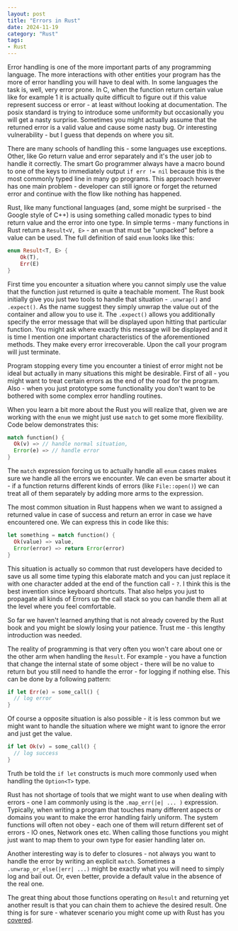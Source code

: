 ```yaml
---
layout: post
title: "Errors in Rust"
date: 2024-11-19
category: "Rust"
tags:
- Rust
---
```

Error handling is one of the more important parts of any programming language. The more interactions with other entities your program has the more of error handling you will have to deal with. In some languages the task is, well, very error prone. In C, when the function return certain value like for example 1 it is actually quite difficult to figure out if this value represent success or error - at least without looking at documentation. The posix standard is trying to introduce some uniformity but occasionally you will get a nasty surprise. Sometimes you might actually assume that the returned error is a valid value and cause some nasty bug. Or interesting vulnerability - but I guess that depends on where you sit.

There are many schools of handling this - some languages use exceptions. Other, like Go return value and error separately and it's the user job to handle it correctly. The smart Go programmer always have a macro bound to one of the keys to immediately output `if err != nil` because this is the most commonly typed line in many go programs. This approach however has one main problem - developer can still ignore or forget the returned error and continue with the flow like nothing has happened. 

Rust, like many functional languages (and, some might be surprised - the Google style of C++) is using something called monadic types to bind return value and the error into one type. In simple terms - many functions in Rust return a `Result<V, E>` - an `enum` that must be "unpacked" before a value can be used. The full definition of said `enum` looks like this:

```rust
enum Result<T, E> { 
	Ok(T), 
	Err(E) 
}
```

First time you encounter a situation where you cannot simply use the value that the function just returned is quite a teachable moment. The Rust book initially give you just two tools to handle that situation - `.unwrap()` and `.expect()`. As the name suggest they simply unwrap the value out of the container and allow you to use it. The `.expect()` allows you additionally specify the error message that will be displayed upon hitting that particular function. You might ask where exactly this message will be displayed and it is time I mention one important characteristics of the aforementioned methods. They make every error irrecoverable. Upon the call your program will just terminate. 

Program stopping every time you encounter a tiniest of error might not be ideal but actually in many situations this might be desirable. First of all - you might want to treat certain errors as the end of the road for the program. Also - when you just prototype some functionality you don't want to be bothered with some complex error handling routines. 

When you learn a bit more about the Rust you will realize that, given we are working with the `enum` we might just use `match` to get some more flexibility. Code below demonstrates this:

```rust
match function() {
  Ok(v) => // handle normal situation,
  Error(e) => // handle error
}
```

The `match` expression forcing us to actually handle all `enum` cases makes sure we handle all the errors we encounter. We can even be smarter about it - if a function returns different kinds of errors (like `File::open()`) we can treat all of them separately by adding more arms to the expression.

The most common situation in Rust happens when we want to assigned a returned value in case of success and return an error in case we have encountered one. We can express this in code like this:

```rust
let something = match function() {
  Ok(value) => value,
  Error(error) => return Error(error)
}
```

This situation is actually so common that rust developers have decided to save us all some time typing this elaborate match and you can just replace it with one character added at the end of the function call - `?`. I think this is the best invention since keyboard shortcuts. That also helps you just to propagate all kinds of Errors up the call stack so you can handle them all at the level where you feel comfortable.

So far we haven't learned anything that is not already covered by the Rust book and you might be slowly losing your patience. Trust me - this lengthy introduction was needed.

The reality of programming is that very often you won't care about one or the other arm when handling the `Result`. For example - you have a function that change the internal state of some object - there will be no value to return but you still need to handle the error - for logging if nothing else. This can be done by a following pattern:

```rust
if let Err(e) = some_call() {
  // log error
}
```

Of course a opposite situation is also possible - it is less common but we might want to handle the situation where we might want to ignore the error and just get the value. 

```rust
if let Ok(v) = some_call() {
  // log success
}
```

Truth be told the `if let` constructs is much more commonly used when handling the `Option<T>` type.

Rust has not shortage of tools that we might want to use when dealing with errors - one I am commonly using is the `.map_err(|e| ... )` expression. Typically, when writing a program that touches many different aspects or domains you want to make the error handling fairly uniform. The system functions will often not obey - each one of them will return different set of errors - IO ones, Network ones etc. When calling those functions you might just want to map them to your own type for easier handling later on.

Another interesting way is to defer to closures - not always you want to handle the error by writing an explicit `match`. Sometimes a `.unwrap_or_else(|err| ...)` might be exactly what you will need to simply log and bail out. Or, even better, provide a default value in the absence of the real one. 

The great thing about those functions operating on `Result` and returning yet another result is that you can chain them to achieve the desired result. One thing is for sure - whatever scenario you might come up with Rust has you [covered](https://doc.rust-lang.org/std/result/).